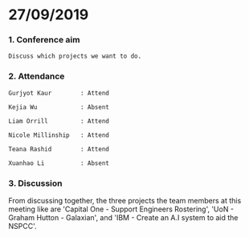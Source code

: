 # 27/09/2019

### 1. Conference aim

    Discuss which projects we want to do.

### 2. Attendance

    Gurjyot Kaur        : Attend
    
    Kejia Wu            : Absent
    
    Liam Orrill         : Attend
    
    Nicole Millinship   : Attend
    
    Teana Rashid        : Attend
    
    Xuanhao Li          : Absent

### 3. Discussion

From discussing together, the three projects the team members at this meeting like are 'Capital One - Support Engineers Rostering', 'UoN - Graham Hutton - Galaxian', and 'IBM - Create an A.I system to aid the NSPCC'.